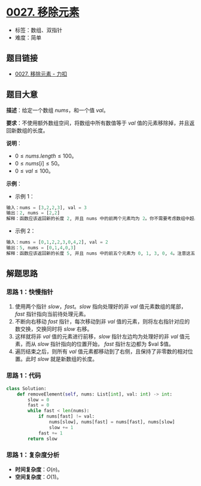 # [0027. 移除元素](https://leetcode.cn/problems/remove-element/)

- 标签：数组、双指针
- 难度：简单

## 题目链接

- [0027. 移除元素 - 力扣](https://leetcode.cn/problems/remove-element/)

## 题目大意

**描述**：给定一个数组 $nums$，和一个值 $val$。

**要求**：不使用额外数组空间，将数组中所有数值等于 $val$ 值的元素移除掉，并且返回新数组的长度。

**说明**：

- $0 \le nums.length \le 100$。
- $0 \le nums[i] \le 50$。
- $0 \le val \le 100$。

**示例**：

- 示例 1：

```python
输入：nums = [3,2,2,3], val = 3
输出：2, nums = [2,2]
解释：函数应该返回新的长度 2, 并且 nums 中的前两个元素均为 2。你不需要考虑数组中超出新长度后面的元素。例如，函数返回的新长度为 2 ，而 nums = [2,2,3,3] 或 nums = [2,2,0,0]，也会被视作正确答案。
```

- 示例 2：

```python
输入：nums = [0,1,2,2,3,0,4,2], val = 2
输出：5, nums = [0,1,4,0,3]
解释：函数应该返回新的长度 5, 并且 nums 中的前五个元素为 0, 1, 3, 0, 4。注意这五个元素可为任意顺序。你不需要考虑数组中超出新长度后面的元素。
```

## 解题思路

### 思路 1：快慢指针

1. 使用两个指针 $slow$，$fast$。$slow$ 指向处理好的非 $val$ 值元素数组的尾部，$fast$ 指针指向当前待处理元素。
2. 不断向右移动 $fast$ 指针，每次移动到非 $val$ 值的元素，则将左右指针对应的数交换，交换同时将 $slow$ 右移。
3. 这样就将非 $val$ 值的元素进行前移，$slow$ 指针左边均为处理好的非 $val$ 值元素，而从 $slow$ 指针指向的位置开始， $fast$ 指针左边都为 $val $值。
4. 遍历结束之后，则所有 $val$ 值元素都移动到了右侧，且保持了非零数的相对位置。此时 $slow$ 就是新数组的长度。

### 思路 1：代码

```python
class Solution:
    def removeElement(self, nums: List[int], val: int) -> int:
        slow = 0
        fast = 0
        while fast < len(nums):
            if nums[fast] != val:
                nums[slow], nums[fast] = nums[fast], nums[slow]
                slow += 1
            fast += 1
        return slow
```

### 思路 1：复杂度分析

- **时间复杂度**：$O(n)$。
- **空间复杂度**：$O(1)$。

